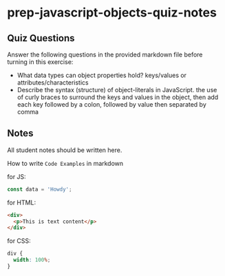 # prep-javascript-objects-quiz-notes

## Quiz Questions

Answer the following questions in the provided markdown file before turning in this exercise:

- What data types can object properties hold?
  keys/values or attributes/characteristics
- Describe the syntax (structure) of object-literals in JavaScript.
  the use of curly braces to surround the keys and values in the object, then add each key followed by a colon, followed by value then separated by comma

## Notes

All student notes should be written here.

How to write `Code Examples` in markdown

for JS:

```javascript
const data = 'Howdy';
```

for HTML:

```html
<div>
  <p>This is text content</p>
</div>
```

for CSS:

```css
div {
  width: 100%;
}
```
